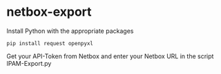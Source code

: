 # netbox-export

Install Python with the appropriate packages
```puppet
pip install request openpyxl
```

Get your API-Token from Netbox and enter your Netbox URL in the script IPAM-Export.py
